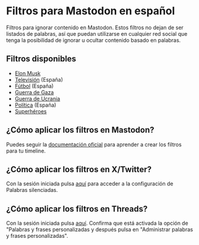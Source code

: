 # Filtros para Mastodon en español
Filtros para ignorar contenido en Mastodon. Estos filtros no dejan de ser listados de palabras, así que puedan utilizarse en cualquier red social que tenga la posibilidad de ignorar u ocultar contenido basado en palabras.

## Filtros disponibles
- [Elon Musk](https://github.com/jsanchez0x/mastodon_filtros/blob/main/elon_musk.md)
- [Televisión](https://github.com/jsanchez0x/mastodon_filtros/blob/main/television.md) (España)
- [Fútbol](https://github.com/jsanchez0x/mastodon_filtros/blob/main/futbol.md) (España)
- [Guerra de Gaza](https://github.com/jsanchez0x/mastodon_filtros/blob/main/guerra_gaza.md)
- [Guerra de Ucrania](https://github.com/jsanchez0x/mastodon_filtros/blob/main/guerra_ucrania.md)
- [Política](https://github.com/jsanchez0x/mastodon_filtros/blob/main/politica.md) (España)
- [Superhéroes](https://github.com/jsanchez0x/mastodon_filtros/blob/main/superheroes.md)

## ¿Cómo aplicar los filtros en Mastodon?
Puedes seguir la [documentación oficial](https://docs.joinmastodon.org/user/moderating/#filters) para aprender a crear los filtros para tu timeline.

## ¿Cómo aplicar los filtros en X/Twitter?
Con la sesión iniciada pulsa [aquí](https://x.com/settings/muted_keywords) para acceder a la configuración de Palabras silenciadas.

## ¿Cómo aplicar los filtros en Threads?
Con la sesión iniciada pulsa [aquí](https://www.threads.net/settings/privacy). Confirma que está activada la opción de "Palabras y frases personalizadas y después pulsa en "Administrar palabras y frases personalizadas".

